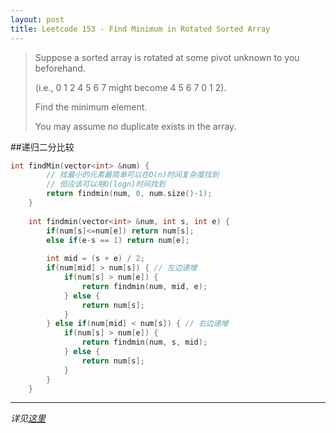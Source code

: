 ```yaml
---
layout: post
title: Leetcode 153 - Find Minimum in Rotated Sorted Array
---
```


> Suppose a sorted array is rotated at some pivot unknown to you beforehand.
> 
> (i.e., 0 1 2 4 5 6 7 might become 4 5 6 7 0 1 2).
> 
> Find the minimum element.
> 
> You may assume no duplicate exists in the array.

##递归二分比较

```C++
int findMin(vector<int> &num) {
        // 找最小的元素最简单可以在O(n)时间复杂度找到
        // 但应该可以用O(logn)时间找到
        return findmin(num, 0, num.size()-1);
    }
    
    int findmin(vector<int> &num, int s, int e) {
        if(num[s]<=num[e]) return num[s];
        else if(e-s == 1) return num[e];
        
        int mid = (s + e) / 2;
        if(num[mid] > num[s]) { // 左边递增
            if(num[s] > num[e]) {
                return findmin(num, mid, e);
            } else {
                return num[s];
            }
        } else if(num[mid] < num[s]) { // 右边递增
            if(num[s] > num[e]) {
                return findmin(num, s, mid);
            } else {
                return num[s];
            }
        }
    }
```

---
*详见[这里](https://leetcode.com/submissions/detail/23945660/)*